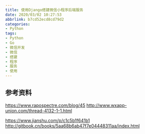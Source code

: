 ```yaml
---
title: 使用Django搭建微信小程序后端服务
date: 2020/03/02 10:27:53
abbrlink: b7cd52ecd8cd79d2
categories:
- Python
tags:
- Python
- Go
- 微信开发
- 微信
- 搭建
- 程序
- 服务
- 使用
---
```

## 参考资料
https://www.rapospectre.com/blog/45
http://www.wxapp-union.com/thread-4132-1-1.html

https://www.jianshu.com/p/c1c5b1f641b1
http://gitbook.cn/books/5aa68b6ab47f7e04448311aa/index.html
